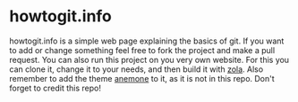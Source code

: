 # howtogit.info

howtogit.info is a simple web page explaining the basics of git. If you want to add or change something feel free to fork the project and make a pull request. You can also run this project on you very own website. 
For this you can clone it, change it to your needs, and then build it with [zola](https://getzola.org). Also remember to add the theme [anemone](https://github.com/Speyll/anemone) to it, as it is not in this repo. Don't forget to credit this repo!
